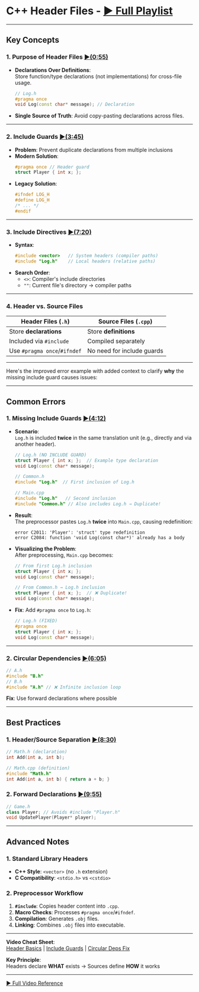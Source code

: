 # C++ Header Files - [▶️ Full Playlist](https://www.youtube.com/watch?v=9RJTQmK0YPI&list=PLlrATfBNZ98dudnM48yfGUldqGD0S4FFb&index=10)  

---

## **Key Concepts**  
### 1. **Purpose of Header Files** [▶️(0:55)](https://youtu.be/9RJTQmK0YPI?t=55)  
- **Declarations Over Definitions**:  
  Store function/type declarations (not implementations) for cross-file usage.  
  ```cpp  
  // Log.h  
  #pragma once  
  void Log(const char* message); // Declaration  
  ```  
- **Single Source of Truth**: Avoid copy-pasting declarations across files.  

---

### 2. **Include Guards** [▶️(3:45)](https://youtu.be/9RJTQmK0YPI?t=225)  
- **Problem**: Prevent duplicate declarations from multiple inclusions  
- **Modern Solution**:  
  ```cpp  
  #pragma once // Header guard  
  struct Player { int x; };  
  ```  
- **Legacy Solution**:  
  ```cpp  
  #ifndef LOG_H  
  #define LOG_H  
  /* ... */  
  #endif  
  ```  

---

### 3. **Include Directives** [▶️(7:20)](https://youtu.be/9RJTQmK0YPI?t=440)  
- **Syntax**:  
  ```cpp  
  #include <vector>   // System headers (compiler paths)  
  #include "Log.h"    // Local headers (relative paths)  
  ```  
- **Search Order**:  
  - `<>`: Compiler's include directories  
  - `""`: Current file's directory → compiler paths  

---

### 4. **Header vs. Source Files**  
| **Header Files (`.h`)**          | **Source Files (`.cpp`)**          |  
|----------------------------------|-------------------------------------|  
| Store **declarations**           | Store **definitions**              |  
| Included via `#include`          | Compiled separately                 |  
| Use `#pragma once`/`#ifndef`     | No need for include guards         |  

---

Here's the improved error example with added context to clarify **why** the missing include guard causes issues:

---

## **Common Errors**  
### 1. **Missing Include Guards** [▶️(4:12)](https://youtu.be/9RJTQmK0YPI?t=252)  
- **Scenario**:  
  `Log.h` is included **twice** in the same translation unit (e.g., directly and via another header).  
  ```cpp  
  // Log.h (NO INCLUDE GUARD)  
  struct Player { int x; };  // Example type declaration  
  void Log(const char* message);  
  ```  

  ```cpp  
  // Common.h  
  #include "Log.h"  // First inclusion of Log.h  
  ```  

  ```cpp  
  // Main.cpp  
  #include "Log.h"   // Second inclusion  
  #include "Common.h" // Also includes Log.h → Duplicate!  
  ```  

- **Result**:  
  The preprocessor pastes `Log.h` **twice** into `Main.cpp`, causing redefinition:  
  ```  
  error C2011: 'Player': 'struct' type redefinition  
  error C2084: function 'void Log(const char*)' already has a body  
  ```  

- **Visualizing the Problem**:  
  After preprocessing, `Main.cpp` becomes:  
  ```cpp  
  // From first Log.h inclusion  
  struct Player { int x; };  
  void Log(const char* message);  

  // From Common.h → Log.h inclusion  
  struct Player { int x; };  // ❌ Duplicate!  
  void Log(const char* message);  
  ```  

- **Fix**: Add `#pragma once` to `Log.h`:  
  ```cpp  
  // Log.h (FIXED)  
  #pragma once  
  struct Player { int x; };  
  void Log(const char* message);  
  ```  

---

### 2. **Circular Dependencies** [▶️(6:05)](https://youtu.be/9RJTQmK0YPI?t=365)  
```cpp  
// A.h  
#include "B.h"  
// B.h  
#include "A.h" // ❌ Infinite inclusion loop  
```  
**Fix**: Use forward declarations where possible  

---

## **Best Practices**  
### 1. **Header/Source Separation** [▶️(8:30)](https://youtu.be/9RJTQmK0YPI?t=510)  
```cpp  
// Math.h (declaration)  
int Add(int a, int b);  

// Math.cpp (definition)  
#include "Math.h"  
int Add(int a, int b) { return a + b; }  
```  

### 2. **Forward Declarations** [▶️(9:55)](https://youtu.be/9RJTQmK0YPI?t=595)  
```cpp  
// Game.h  
class Player; // Avoids #include "Player.h"  
void UpdatePlayer(Player* player);  
```  

---

## **Advanced Notes**  
### 1. **Standard Library Headers**  
- **C++ Style**: `<vector>` (no `.h` extension)  
- **C Compatibility**: `<stdio.h>` vs `<cstdio>`  

### 2. **Preprocessor Workflow**  
1. **`#include`**: Copies header content into `.cpp`.  
2. **Macro Checks**: Processes `#pragma once`/`#ifndef`.  
3. **Compilation**: Generates `.obj` files.  
4. **Linking**: Combines `.obj` files into executable.  

---

**Video Cheat Sheet**:  
[Header Basics](https://youtu.be/9RJTQmK0YPI) | [Include Guards](https://youtu.be/9RJTQmK0YPI?t=225) | [Circular Deps Fix](https://youtu.be/9RJTQmK0YPI?t=365)  

**Key Principle**:  
Headers declare **WHAT** exists → Sources define **HOW** it works  

--- 

[▶️ Full Video Reference](https://www.youtube.com/watch?v=9RJTQmK0YPI)